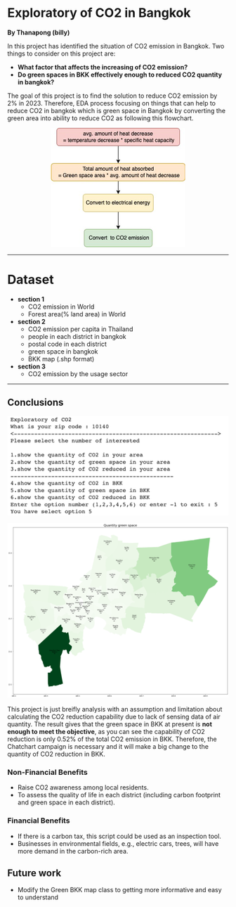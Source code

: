 
# Exploratory of CO2 in Bangkok
**By Thanapong (billy)**


In this project has identified the situation of CO2 emission in Bangkok. Two things to consider on this project are:
 - **What factor that affects the increasing of CO2 emission?**
 - **Do green spaces in BKK effectively enough to reduced CO2 quantity in bangkok?**
 
The goal of this project is to find the solution to reduce CO2 emission by 2% in 2023.
Therefore, EDA process focusing on things that can help to reduce CO2 in bangkok which is green space in Bangkok by converting the green area into ability to reduce CO2 as following this flowchart.

<p align="center"><img src="./images/Untitled.jpg" /></p>

---
# Dataset
- **section 1**
   - CO2 emission in World
   - Forest area(% land area) in World
- **section 2**
   - CO2 emission per capita in Thailand
   - people in each district in bangkok
   - postal code in each district
   - green space in bangkok
   - BKK map (.shp format)
- **section 3**
   - CO2 emission by the usage sector

---

## Conclusions
<p align="center"><img src="./images/func.png" /></p>
<p align="center"><img src="./images/download%20(2).png" /></p>



This project is just breifly analysis with an assumption and limitation about calculating the CO2 reduction capability due to lack of sensing data of air quantity. The result gives that the green space in BKK at present is **not enough to meet the objective**, as you can see the capability of CO2 reduction is only 0.52% of the total CO2 emission in BKK. Therefore, the Chatchart campaign is necessary and it will make a big change to the quantity of CO2 reduction in BKK.

### Non-Financial Benefits
- Raise CO2 awareness among local residents.
- To assess the quality of life in each district (including carbon footprint and green space in each district).

### Financial Benefits
- If there is a carbon tax, this script could be used as an inspection tool.
- Businesses in environmental fields, e.g., electric cars, trees, will have more demand in the carbon-rich area.



## Future work

- Modify the Green BKK map class to getting more informative and easy to understand

